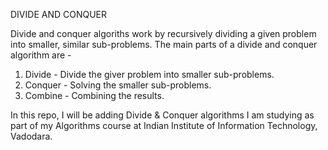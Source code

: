 DIVIDE AND CONQUER

Divide and conquer algoriths work by recursively dividing a given problem into smaller, similar sub-problems.
The main parts of a divide and conquer algorithm are -
1)  Divide - Divide the giver problem into smaller sub-problems.
2) Conquer - Solving the smaller sub-problems.
3) Combine - Combining the results.


In this repo, I will be adding Divide & Conquer algorithms I am studying as part of my Algorithms course at Indian Institute of Information Technology, Vadodara.
